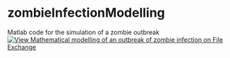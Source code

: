 # zombieInfectionModelling
Matlab code for the simulation of a zombie outbreak
[![View Mathematical modelling of an outbreak of zombie infection on File Exchange](https://www.mathworks.com/matlabcentral/images/matlab-file-exchange.svg)](https://se.mathworks.com/matlabcentral/fileexchange/54368-mathematical-modelling-of-an-outbreak-of-zombie-infection)

